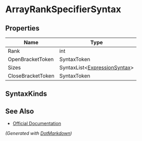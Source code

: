 # ArrayRankSpecifierSyntax

## Properties

| Name              | Type                                                    |
| ----------------- | ------------------------------------------------------- |
| Rank              | int                                                     |
| OpenBracketToken  | SyntaxToken                                             |
| Sizes             | SyntaxList\<[ExpressionSyntax](SeparatedSyntaxList.md)> |
| CloseBracketToken | SyntaxToken                                             |

## SyntaxKinds

## See Also

* [Official Documentation](https://docs.microsoft.com/en-us/dotnet/api/microsoft.codeanalysis.csharp.syntax.arrayrankspecifiersyntax)


*\(Generated with [DotMarkdown](http://github.com/JosefPihrt/DotMarkdown)\)*